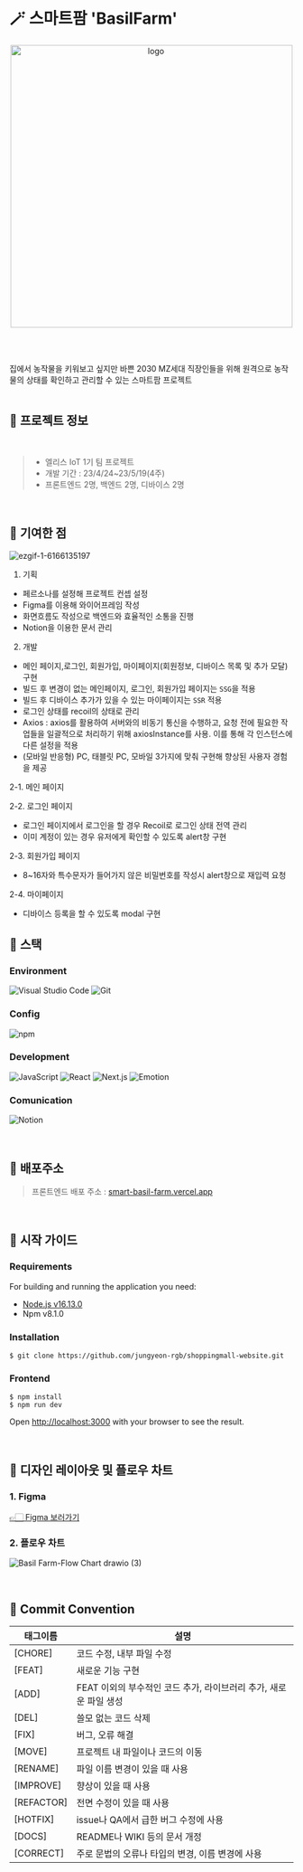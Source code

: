 # 🪄 스마트팜 'BasilFarm'

<p align="center"><img width="500" alt="logo" src="https://github.com/jungyeon-rgb/SmartBasilFarm/assets/119380048/3920979c-a231-4181-8714-c8ce03a8f5be"></p>
<br />
<br />

집에서 농작물을 키워보고 싶지만 바쁜 2030 MZ세대 직장인들을 위해 원격으로 농작물의 상태를 확인하고 관리할 수 있는 스마트팜 프로젝트
<br />
<br />

## 🦖 프로젝트 정보
<br />

> - 엘리스 IoT 1기 팀 프로젝트 <br />
> - 개발 기간 : 23/4/24~23/5/19(4주) <br />
> - 프론트엔드 2명, 백엔드 2명, 디바이스 2명 <br />


<br />

## 🦖 기여한 점

![ezgif-1-6166135197](https://github.com/jungyeon-rgb/SmartBasilFarm/assets/119380048/0e98520c-a621-4e48-a7e2-b19194e78418)

1. 기획
- 페르소나를 설정해 프로젝트 컨셉 설정
- Figma를 이용해 와이어프레임 작성
- 화면흐름도 작성으로 백엔드와 효율적인 소통을 진행
- Notion을 이용한 문서 관리

2. 개발
- 메인 페이지,로그인, 회원가입, 마이페이지(회원정보, 디바이스 목록 및 추가 모달) 구현
- 빌드 후 변경이 없는 메인페이지, 로그인, 회원가입 페이지는 `SSG`을 적용
- 빌드 후 디바이스 추가가 있을 수 있는 마이페이지는 `SSR` 적용
- 로그인 상태를 recoil의 상태로 관리
- Axios : axios를 활용하여 서버와의 비동기 통신을 수행하고, 요청 전에 필요한 작업들을 일괄적으로 처리하기 위해 axiosInstance를 사용. 이를 통해 각 인스턴스에 다른 설정을 적용
- (모바일 반응형) PC, 태블릿 PC, 모바일 3가지에 맞춰 구현해 향상된 사용자 경험을 제공

2-1. 메인 페이지

2-2. 로그인 페이지
- 로그인 페이지에서 로그인을 할 경우 Recoil로 로그인 상태 전역 관리
- 이미 계정이 있는 경우 유저에게 확인할 수 있도록 alert창 구현

2-3. 회원가입 페이지
- 8~16자와 특수문자가 들어가지 않은 비밀번호를 작성시 alert창으로 재입력 요청

2-4. 마이페이지
- 디바이스 등록을 할 수 있도록 modal 구현

## 🦖 스택
### Environment

![Visual Studio Code](https://img.shields.io/badge/Visual%20Studio%20Code-007ACC?style=for-the-badge&logo=Visual%20Studio%20Code&logoColor=white)
![Git](https://img.shields.io/badge/Git-F05032?style=for-the-badge&logo=Git&logoColor=white)

### Config

![npm](https://img.shields.io/badge/npm-CB3837?style=for-the-badge&logo=npm&logoColor=white)   

### Development

![JavaScript](https://img.shields.io/badge/JavaScript-F7DF1E?style=for-the-badge&logo=Javascript&logoColor=white)
![React](https://img.shields.io/badge/React-20232A?style=for-the-badge&logo=react&logoColor=61DAFB)
![Next.js](https://img.shields.io/badge/Next.js-000000?style=for-the-badge&logo=Next.js&logoColor=white)
![Emotion](https://img.shields.io/badge/Emotion-DB7093?style=for-the-badge&logo=Emotion&logoColor=white)

### Comunication

![Notion](https://img.shields.io/badge/Notion-000000?style=for-the-badge&logo=Notion&logoColor=white)

<br />

## 🦖 배포주소
> 프론트엔드 배포 주소 : [smart-basil-farm.vercel.app](smart-basil-farm.vercel.app) <br />
<br />

## 🦖 시작 가이드

### Requirements

For building and running the application you need:

- [Node.js v16.13.0](https://nodejs.org/en/blog/release/v16.13.0)
- Npm v8.1.0

### Installation

```
$ git clone https://github.com/jungyeon-rgb/shoppingmall-website.git
```

### Frontend

```
$ npm install
$ npm run dev
```

Open [http://localhost:3000](http://localhost:3000) with your browser to see the result.

<br />

## 🦖 디자인 레이아웃 및 플로우 차트

### 1. Figma

[👉🏻 Figma 보러가기](https://www.figma.com/embed?embed_host=notion&url=https%3A%2F%2Fwww.figma.com%2Ffile%2Fvpc6cgxrzFIsNXW8DFwlZs%2FIoT-%ED%94%84%EB%A1%9C%EC%A0%9D%ED%8A%B8%3Fnode-id%3D0%3A1%26t%3D1BicK3MmUEdjRGTV-1)

### 2. 플로우 차트

![Basil Farm-Flow Chart drawio (3)](https://github.com/jungyeon-rgb/SmartBasilFarm/assets/119380048/d78d1f48-aa50-4070-81c8-b48c51b0a630)


<br />

## 🦖 Commit Convention

| 태그이름   | 설명                                                              |
| ---------- | ----------------------------------------------------------------- |
| [CHORE]    | 코드 수정, 내부 파일 수정                                         |
| [FEAT]     | 새로운 기능 구현                                                  |
| [ADD]      | FEAT 이외의 부수적인 코드 추가, 라이브러리 추가, 새로운 파일 생성 |
| [DEL]      | 쓸모 없는 코드 삭제                                               |
| [FIX]      | 버그, 오류 해결                                                   |
| [MOVE]     | 프로젝트 내 파일이나 코드의 이동                                  |
| [RENAME]   | 파일 이름 변경이 있을 때 사용                                     |
| [IMPROVE]  | 향상이 있을 때 사용                                               |
| [REFACTOR] | 전면 수정이 있을 때 사용                                          |
| [HOTFIX]   | issue나 QA에서 급한 버그 수정에 사용                              |
| [DOCS]     | README나 WIKI 등의 문서 개정                                      |
| [CORRECT]  | 주로 문법의 오류나 타입의 변경, 이름 변경에 사용                  |
